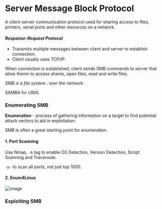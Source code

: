 # Server Message Block Protocol

A client-server communication protocol used for sharing access to files, printers, serial ports and other resources on a network.

#### *Response-Request Protocol*

- Transmits multiple messages between client and server to establish connection.
- Client usually uses TCP/IP.

When connection is established, client sends SMB commands to server that allow themn to access shares, open files, read and write files. 

*SMB is a file system.. over the network.*

SAMBA for UNIX.

### Enumerating SMB

**Enumeration** - process of gathering information on a target to find potential attack vectors to aid in exploitation.

SMB is often a great starting point for enumeration.

#### 1. Port Scanning

Use Nmap, `-A` tag to enable OS Detection, Version Detection, Script Scanning and Traceroute.

`-p-` to scan all ports, not just top 1000.

#### 2. Enum4Linux

![image](https://user-images.githubusercontent.com/80155116/111865572-c10b2980-89cc-11eb-829c-6317c5fee2db.png)

### Exploiting SMB



